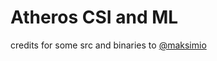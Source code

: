 # Atheros CSI and ML

credits for some src and binaries to [@maksimio]( https://github.com/maksimio )
